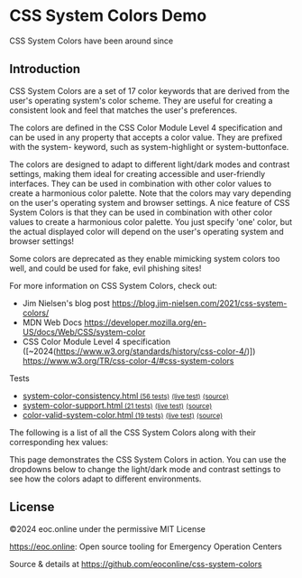 # CSS System Colors Demo

CSS System Colors have been around since

## Introduction

CSS System Colors are a set of 17 color keywords that are derived from the
user's operating system's color scheme. They are useful for creating a
consistent look and feel that matches the user's preferences.

The colors are defined in the CSS Color Module Level 4 specification and can be
used in any property that accepts a color value. They are prefixed with the
system- keyword, such as system-highlight or system-buttonface.

The colors are designed to adapt to different light/dark modes and contrast
settings, making them ideal for creating accessible and user-friendly
interfaces. They can be used in combination with other color values to create a
harmonious color palette. Note that the colors may vary depending on the user's
operating system and browser settings. A nice feature of CSS System Colors is
that they can be used in combination with other color values to create a
harmonious color palette. You just specify 'one' color, but the actual displayed
color will depend on the user's operating system and browser settings!

Some colors are deprecated as they enable mimicking system colors too well, and
could be used for fake, evil phishing sites!

For more information on CSS System Colors, check out:

- Jim Nielsen's blog post https://blog.jim-nielsen.com/2021/css-system-colors/
- MDN Web Docs https://developer.mozilla.org/en-US/docs/Web/CSS/system-color
- CSS Color Module Level 4 specification
  ([~2024(https://www.w3.org/standards/history/css-color-4/)])
  https://www.w3.org/TR/css-color-4/#css-system-colors

 <summary>Tests</summary>
    <ul class="wpt-tests-list">
     <li class="wpt-test"><a class="wpt-name" href="https://wpt.fyi/results/css/css-color/system-color-consistency.html" title="css/css-color/system-color-consistency.html">system-color-consistency.html<small> (56 tests)</small></a><span class="wpt-results"><span title="chrome 56/56" class="wpt-result" style="background: conic-gradient(forestgreen 360deg, darkred 0deg);"></span><span title="firefox 56/56" class="wpt-result" style="background: conic-gradient(forestgreen 360deg, darkred 0deg);"></span><span title="safari 26/56" class="wpt-result" style="background: conic-gradient(forestgreen 167.14285714285714deg, darkred 0deg);"></span><span title="edge 55/56" class="wpt-result" style="background: conic-gradient(forestgreen 353.57142857142856deg, darkred 0deg);"></span></span> <a class="wpt-live" href="http://wpt.live/css/css-color/system-color-consistency.html"><small>(live test)</small></a> <a class="wpt-source" href="https://github.com/web-platform-tests/wpt/blob/master/css/css-color/system-color-consistency.html"><small>(source)</small></a>
     </li><li class="wpt-test"><a class="wpt-name" href="https://wpt.fyi/results/css/css-color/system-color-support.html" title="css/css-color/system-color-support.html">system-color-support.html<small> (21 tests)</small></a><span class="wpt-results"><span title="chrome 18/21" class="wpt-result" style="background: conic-gradient(forestgreen 308.57142857142856deg, darkred 0deg);"></span><span title="firefox 20/21" class="wpt-result" style="background: conic-gradient(forestgreen 342.85714285714283deg, darkred 0deg);"></span><span title="safari 18/21" class="wpt-result" style="background: conic-gradient(forestgreen 308.57142857142856deg, darkred 0deg);"></span><span title="edge 19/21" class="wpt-result" style="background: conic-gradient(forestgreen 325.7142857142857deg, darkred 0deg);"></span></span> <a class="wpt-live" href="http://wpt.live/css/css-color/system-color-support.html"><small>(live test)</small></a> <a class="wpt-source" href="https://github.com/web-platform-tests/wpt/blob/master/css/css-color/system-color-support.html"><small>(source)</small></a>
     </li><li class="wpt-test"><a class="wpt-name" href="https://wpt.fyi/results/css/css-color/parsing/color-valid-system-color.html" title="css/css-color/parsing/color-valid-system-color.html">color-valid-system-color.html<small> (19 tests)</small></a><span class="wpt-results"><span title="chrome 17/19" class="wpt-result" style="background: conic-gradient(forestgreen 322.10526315789474deg, darkred 0deg);"></span><span title="firefox 19/19" class="wpt-result" style="background: conic-gradient(forestgreen 360deg, darkred 0deg);"></span><span title="safari 19/19" class="wpt-result" style="background: conic-gradient(forestgreen 360deg, darkred 0deg);"></span><span title="edge 17/19" class="wpt-result" style="background: conic-gradient(forestgreen 322.10526315789474deg, darkred 0deg);"></span></span> <a class="wpt-live" href="http://wpt.live/css/css-color/parsing/color-valid-system-color.html"><small>(live test)</small></a> <a class="wpt-source" href="https://github.com/web-platform-tests/wpt/blob/master/css/css-color/parsing/color-valid-system-color.html"><small>(source)</small></a>
    </li></ul>
   </details>

The following is a list of all the CSS System Colors along with their
corresponding hex values:

This page demonstrates the CSS System Colors in action. You can use the
dropdowns below to change the light/dark mode and contrast settings to see how
the colors adapt to different environments.

## License

©2024 eoc.online under the permissive MIT License

https://eoc.online: Open source tooling for Emergency Operation Centers

Source & details at https://github.com/eoconline/css-system-colors

